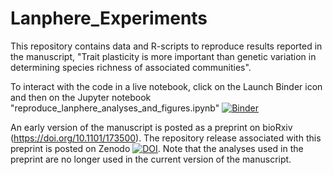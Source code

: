 # Lanphere_Experiments

This repository contains data and R-scripts to reproduce results reported in the manuscript, "Trait plasticity is more important than genetic variation in determining species richness of associated communities". 

To interact with the code in a live notebook, click on the Launch Binder icon and then on the Jupyter notebook "reproduce_lanphere_analyses_and_figures.ipynb" [![Binder](https://mybinder.org/badge.svg)](https://mybinder.org/v2/gh/mabarbour/Lanphere_Experiments/master)

An early version of the manuscript is posted as a preprint on bioRxiv (https://doi.org/10.1101/173500). The repository release associated with this preprint is posted on Zenodo [![DOI](https://zenodo.org/badge/15195239.svg)](https://zenodo.org/badge/latestdoi/15195239). Note that the analyses used in the preprint are no longer used in the current version of the manuscript.
